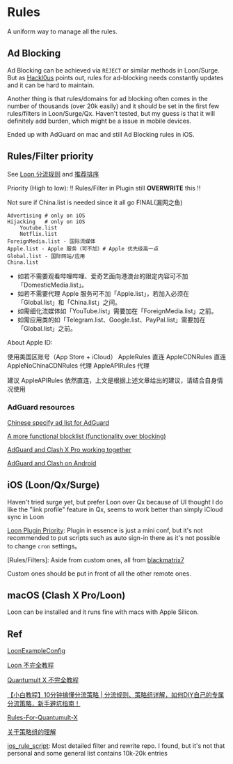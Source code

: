 # Rules

A uniform way to manage all the rules.

## Ad Blocking

Ad Blocking can be achieved via `REJECT` or similar methods in Loon/Surge. But 
as [Hackl0us](https://github.com/Hackl0us/SS-Rule-Snippet#%E5%85%B3%E4%BA%8E%E5%B9%BF%E5%91%8A%E5%B1%8F%E8%94%BD)
points out, rules for ad-blocking needs constantly updates and it can be hard to
maintain.

Another thing is that rules/domains for ad blocking often comes in the number of
thousands (over 20k easily) and it should be set in the first few rules/filters
in Loon/Surge/Qx. Haven't tested, but my guess is that it will definitely add
burden, which might be a issue in mobile devices.

Ended up with AdGuard on mac and still Ad Blocking rules in iOS.

## Rules/Filter priority

See [Loon 分流规则](https://github.com/dunlanl/FuGfConfig#loon-%E5%88%86%E6%B5%81%E8%A7%84%E5%88%99) 
and [推荐排序](https://github.com/sve1r/Rules-For-Quantumult-X#3%E6%8E%A8%E8%8D%90%E6%8E%92%E5%BA%8F)

Priority (High to low): !! Rules/Filter in Plugin still __OVERWRITE__ this !!

Not sure if China.list is needed since it all go FINAL(漏网之鱼)

```
Advertising # only on iOS
Hijacking   # only on iOS
    Youtube.list
    Netflix.list
ForeignMedia.list - 国际流媒体
Apple.list - Apple 服务（可不加）# Apple 优先级高一点
Global.list - 国际网站/应用
China.list 
```

* 如若不需要观看哔哩哔哩、爱奇艺面向港澳台的限定内容可不加「DomesticMedia.list」。
* 如若不需要代理 Apple 服务可不加「Apple.list」，若加入必须在「Global.list」和「China.list」之间。
* 如需细化流媒体如「YouTube.list」需要加在「ForeignMedia.list」之前。
* 如需应用类的如「Telegram.list、Google.list、PayPal.list」需要加在「Global.list」之前。

About Apple ID:

使用美国区账号（App Store + iCloud）
AppleRules 直连 AppleCDNRules 直连 AppleNoChinaCDNRules 代理 AppleAPIRules 代理

建议 AppleAPIRules 依然直连，上文是根据上述文章给出的建议，请结合自身情况使用

### AdGuard resources

[Chinese specify ad list for AdGuard](https://anti-ad.net/)

[A more functional blocklist (functionality over blocking)](https://oisd.nl/)

[AdGuard and Clash X Pro working together](https://www.v2ex.com/t/787455)

[AdGuard and Clash on Android](https://blog.ichr.me/post/adguard-with-clash/)


## iOS (Loon/Qx/Surge)

Haven't tried surge yet, but prefer Loon over Qx because of UI thought I do like 
the "link profile" feature in Qx, seems to work better than simply iCloud sync
in Loon

[Loon Plugin Priority](https://github.com/chiupam/tutorial/blob/master/Loon/Plus/Plugin_Summary.md): 
Plugin in essence is just a mini conf, but it's not recommended to put scripts
such as auto sign-in there as it's not possible to change `cron` settings。

[Rules/Filters]:
Aside from custom ones, all from [blackmatrix7](https://github.com/blackmatrix7/ios_rule_script/)

Custom ones should be put in front of all the other remote ones.


## macOS (Clash X Pro/Loon)

Loon can be installed and it runs fine with macs with Apple Silicon.

## Ref

[LoonExampleConfig](https://github.com/Loon0x00/LoonExampleConfig)

[Loon 不完全教程](https://www.notion.so/Loon-f0a98c39f5224c09b281c79837380431)

[Quantumult X 不完全教程](https://www.notion.so/Quantumult-X-1d32ddc6e61c4892ad2ec5ea47f00917)

[【小白教程】10分钟搞懂分流策略 | 分流规则、策略组详解，如何DIY自己的专属分流策略，新手避坑指南！](https://w37fhy.com/archives/776)

[Rules-For-Quantumult-X](https://github.com/sve1r/Rules-For-Quantumult-X)

[关于策略组的理解](https://github.com/Fndroid/jsbox_script/wiki/%E5%85%B3%E4%BA%8E%E7%AD%96%E7%95%A5%E7%BB%84%E7%9A%84%E7%90%86%E8%A7%A3)

[ios_rule_script](https://github.com/blackmatrix7/ios_rule_scrip): Most detailed
filter and rewrite repo. I found, but it's not that personal and some general 
list contains 10k-20k entries